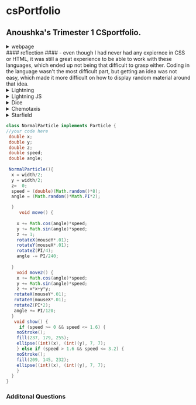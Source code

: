 
# csPortfolio
## Anoushka's Trimester 1 CSportfolio.


<details>
<summary> webpage </summary>
<br>
<webpage>
[WebPage][https://sunkuma.github.io/WebPage/bigSur/]
</details> 
#### reflection ####
- even though I had never had any expiernce in CSS or HTML, it was still a great experience to be able to work with these languages, which ended up not being that difficult to grasp either. Coding in the language wasn't the most difficult part, but getting an idea was not easy, which made it more difficult on how to display random material around that idea.  

 
<details>
<summary> Lightning </summary>
<br>
<Lightning>
* [Lighthing][https://sunkuma.github.io/lightning2/]
#### reflection 
- Initially lightning was one of the more difficult labs for me, and I had struggled to figure out the logic and purpose behind what each variable and methid would be utilized for. Since it was the project I struggled the most with, it was also the most rewarding once the code finally ran correctly. 
 </details>

<details>
<summary> Lightning JS</summary>
<br>
<Lightning JS>
* [Lightning JS][https://sunkuma.github.io/lightning2/LightningJavaScript/index.html]
#### reflection
-  Lightning JS was pretty straightforward due to the sheet that had the "conversions" between the two languages. However,  trying to translate the code was different than expected since (for me anyways) my lightning in Java and JS looked significantly different
</details> 

<details>
<summary> Dice </summary>
<br>
<Dice>
* [Dice][https://sunkuma.github.io/dice3/]
#### reflection 
- This lab was pretty straightforward after experimenting with how the logic of the code functioned in order for the right amount of dots to show up based on the corresponding number; From that point on, my objective went from making it work to making it creative, unique, etc. 
</details> 

<details>
<summary> Chemotaxis </summary>
<br>
<Chemotaxis>
* [Chemotaxis][https://sunkuma.github.io/chemotaxis4/]
#### reflection 
- Chemotaxis was also an interesting lab, but I also struggled very much to get the correct movement of the objects to follow the cursor. Chemotaxis wasn't bad in terms of creating multiple objects since we had just done the dice lab, but trying to make the movement of the objects smoother was also another struggle.  
</details> 

<details>
<summary> Starfield </summary>
<br>
<Starfield>
* [Starfield][https://sunkuma.github.io/starfield5/]
#### reflection 
- Starfield was probably my favorite project out of all of the ones from trimester one; I invested a lot of time into trying to figure out how to code a creative visual while also preserving the main purpose of the lab. It was challenging, but fun to combine math concepts like trig with other aspects such as MouseX/MouseY, 3D speaces, and adobe kuler to create my final version of starfield. 
</details> 


```Java
class NormalParticle implements Particle {
//your code here
 double x; 
 double y; 
 double z;
 double speed; 
 double angle;
 
 NormalParticle(){
  x = width/2;
  y = width/2; 
  z=  0;
  speed = (double)(Math.random()*8);
  angle = (Math.random()*Math.PI*2); 

  } 
     void move() {
 
    x += Math.cos(angle)*speed;
    y += Math.sin(angle)*speed; 
    z += 1;
    rotateX(mouseY*.01);
    rotateY(mouseX*.01);
    rotateZ(PI/4);
    angle -= PI/240; 
    
  }
    void move2() {
    x += Math.cos(angle)*speed;
    y += Math.sin(angle)*speed; 
    z += x*x+y*y;
   rotateX(mouseY*.01);
   rotateY(mouseX*.01);
   rotateZ(PI*2);
   angle += PI/120; 
  }
   void show() {
     if (speed >= 0 && speed <= 1.6) {
    noStroke();
    fill(237, 179, 255);
    ellipse((int)(x), (int)(y), 7, 7);
    } else if (speed > 1.6 && speed <= 3.2) {
    noStroke();
    fill(209, 145, 232);
    ellipse((int)(x), (int)(y), 7, 7);
    } 
  }
}

```

### Additonal Questions 

